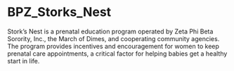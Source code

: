# BPZ_Storks_Nest
Stork’s Nest is a prenatal education program operated by Zeta Phi Beta Sorority, Inc., the March of Dimes, and cooperating community agencies. The program provides incentives and encouragement for women to keep prenatal care appointments, a critical factor for helping babies get a healthy start in life.
